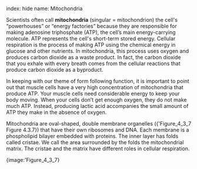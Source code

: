 index: hide
name: Mitochondria

Scientists often call  **mitochondria** (singular = mitochondrion) the cell's “powerhouses” or “energy factories” because they are responsible for making adenosine triphosphate (ATP), the cell’s main energy-carrying molecule. ATP represents the cell's short-term stored energy. Cellular respiration is the process of making ATP using the chemical energy in glucose and other nutrients. In mitochondria, this process uses oxygen and produces carbon dioxide as a waste product. In fact, the carbon dioxide that you exhale with every breath comes from the cellular reactions that produce carbon dioxide as a byproduct.

In keeping with our theme of form following function, it is important to point out that muscle cells have a very high concentration of mitochondria that produce ATP. Your muscle cells need considerable energy to keep your body moving. When your cells don’t get enough oxygen, they do not make much ATP. Instead, producing lactic acid accompanies the small amount of ATP they make in the absence of oxygen.

Mitochondria are oval-shaped, double membrane organelles ({'Figure_4_3_7 Figure 4.3.7}) that have their own ribosomes and DNA. Each membrane is a phospholipid bilayer embedded with proteins. The inner layer has folds called cristae. We call the area surrounded by the folds the mitochondrial matrix. The cristae and the matrix have different roles in cellular respiration.


{image:'Figure_4_3_7}
        
